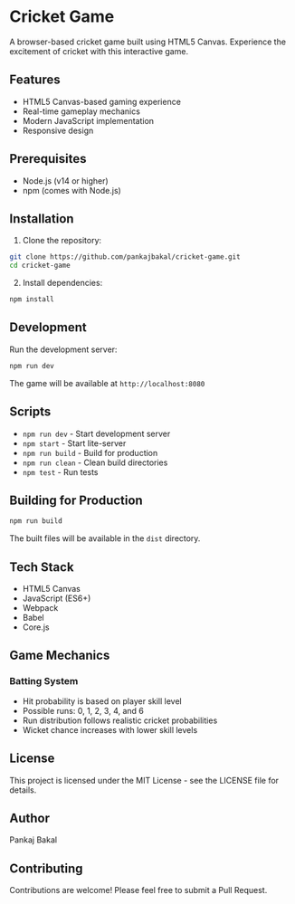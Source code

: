 # Cricket Game

A browser-based cricket game built using HTML5 Canvas. Experience the excitement of cricket with this interactive game.

## Features

- HTML5 Canvas-based gaming experience
- Real-time gameplay mechanics
- Modern JavaScript implementation
- Responsive design

## Prerequisites

- Node.js (v14 or higher)
- npm (comes with Node.js)

## Installation

1. Clone the repository:
```bash
git clone https://github.com/pankajbakal/cricket-game.git
cd cricket-game
```

2. Install dependencies:
```bash
npm install
```

## Development

Run the development server:
```bash
npm run dev
```

The game will be available at `http://localhost:8080`

## Scripts

- `npm run dev` - Start development server
- `npm start` - Start lite-server
- `npm run build` - Build for production
- `npm run clean` - Clean build directories
- `npm test` - Run tests

## Building for Production

```bash
npm run build
```

The built files will be available in the `dist` directory.

## Tech Stack

- HTML5 Canvas
- JavaScript (ES6+)
- Webpack
- Babel
- Core.js

## Game Mechanics

### Batting System
- Hit probability is based on player skill level
- Possible runs: 0, 1, 2, 3, 4, and 6
- Run distribution follows realistic cricket probabilities
- Wicket chance increases with lower skill levels

## License

This project is licensed under the MIT License - see the LICENSE file for details.

## Author

Pankaj Bakal

## Contributing

Contributions are welcome! Please feel free to submit a Pull Request.
